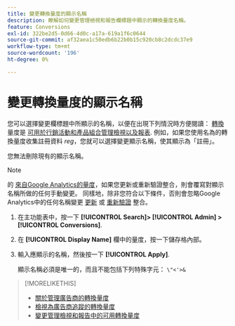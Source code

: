 ```yaml
---
title: 變更轉換量度的顯示名稱
description: 瞭解如何變更管理檢視和報告欄標題中顯示的轉換量度名稱。
feature: Conversions
exl-id: 322be2d5-0d66-4d0c-a17a-619a1f6c0644
source-git-commit: af32aea1c50edb6b22b0b15c920cb8c2dcdc37e9
workflow-type: tm+mt
source-wordcount: '196'
ht-degree: 0%

---
```


# 變更轉換量度的顯示名稱

您可以選擇變更欄標題中所顯示的名稱，以便在出現下列情況時方便閱讀： [轉換](/help/search-social-commerce/glossary.md#c-d) 量度是 [可用於行銷活動和產品組合管理檢視以及報表](conversion-metric-edit-available.md). 例如，如果您使用名為的轉換量度收集註冊資料 *reg*，您就可以選擇變更顯示名稱，使其顯示為「註冊」。

您無法刪除現有的顯示名稱。

>[!NOTE]
>
>的 [來自Google Analytics的量度](/help/search-social-commerce/admin/data-sources/data-source-about.md)，如果您更新或重新驗證整合，則會覆寫對顯示名稱所做的任何手動變更。 同樣地，除非您符合以下條件，否則會忽略Google Analytics中的任何名稱變更 [更新](/help/search-social-commerce/admin/data-sources/data-source-edit.md) 或 [重新驗證](/help/search-social-commerce/admin/data-sources/data-source-reauthenticate.md) 整合。

1. 在主功能表中，按一下 **[!UICONTROL Search]> [!UICONTROL Admin] >[!UICONTROL Conversions]**.

1. 在 **[!UICONTROL Display Name]** 欄中的量度，按一下儲存格內部。

1. 輸入應顯示的名稱，然後按一下 **[!UICONTROL Apply]**.

   顯示名稱必須是唯一的，而且不能包括下列特殊字元： `\"<'>&`

>[!MORELIKETHIS]
>
>* [關於管理廣告商的轉換量度](conversion-metric-about.md)
>* [檢視為廣告商追蹤的轉換量度](conversion-metric-view-tracked.md)
>* [變更管理檢視和報告中的可用轉換量度](conversion-metric-edit-available.md)

